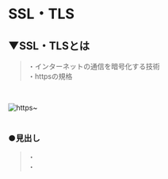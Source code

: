 # SSL・TLS

## ▼SSL・TLSとは
>・インターネットの通信を暗号化する技術<br>
>・httpsの規格<br>
<br>

![https~](https://user-images.githubusercontent.com/81621944/229332869-830c1ec3-bcea-4195-8290-55f403f76f80.gif)<br>
<br>

### ●見出し
>・<br>
>・<br>
<br>
